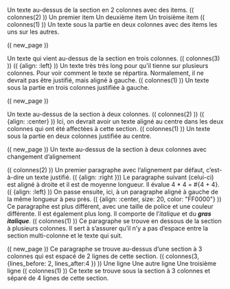 Un texte au-dessus de la section en 2 colonnes avec des items.
(( colonnes(2) ))
Un premier item
Un deuxième item
Un troisième item
(( colonnes(1) ))
Un texte sous la partie en deux colonnes avec des items les uns sur les autres.

(( new_page ))

Un texte qui vient au-dessus de la section en trois colonnes.
(( colonnes(3) ))
(( {align: :left} ))
Un texte très très long pour qu’il tienne sur plusieurs colonnes. Pour voir comment le texte se répartira. Normalement, il ne devrait pas être justifié, mais aligné à gauche.
(( colonnes(1) ))
Un texte sous la partie en trois colonnes justifiée à gauche.

(( new_page ))

Un texte au-dessus de la section à deux colonnes.
(( colonnes(2) ))
(( {align: :center} ))
Ici, on devrait avoir un texte aligné au centre dans les deux colonnes qui ont été affectées à cette section.
(( colonnes(1) ))
Un texte sous la partie en deux colonnes justifiée au centre.

(( new_page ))
Un texte au-dessus de la section à deux colonnes avec changement d’alignement

(( colonnes(2) ))
Un premier paragraphe avec l’alignement par défaut, c’est-à-dire un texte justifié.
(( {align: :right }))
Le paragraphe suivant (celui-ci) est aligné à droite et il est de moyenne longueur. Il évalue 4 * 4 = #{4 + 4}.
(( {align: :left} ))
On passe ensuite, ici, à un paragraphe aligné à gauche de la même longueur à peu près.
(( {align: :center, size: 20, color: "FF0000"} ))
Ce paragraphe est plus différent, avec une taille de police et une couleur différente. Il est également plus long. Il comporte de l’*italique* et du ***gras italique***.
(( colonnes(1) ))
Ce paragraphe se trouve en dessous de la section à plusieurs colonnes. Il sert à s’assurer qu’il n’y a pas d’espace entre la section multi-colonne et le texte qui suit.

(( new_page ))
Ce paragraphe se trouve au-dessus d’une section à 3 colonnes qui est espacé de 2 lignes de cette section.
(( colonnes(3, {lines_before: 2, lines_after:4 }) ))
Une ligne
Une autre ligne
Une troisième ligne
(( colonnes(1) ))
Ce texte se trouve sous la section à 3 colonnes et séparé de 4 lignes de cette section.